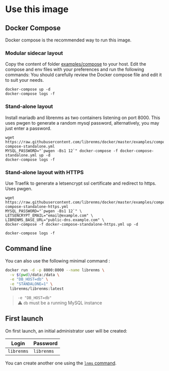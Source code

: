 # Use this image

## Docker Compose

Docker compose is the recommended way to run this image.

### Modular sidecar layout

Copy the content of folder [examples/compose](../examples/compose) to your host. Edit the compose and env files with your preferences and run the following commands:
You should carefully review the Docker compose file and edit it to suit your needs.

```shell
docker-compose up -d
docker-compose logs -f
```

### Stand-alone layout

Install mariadb and librenms as two containers listening on port 8000.
This uses pwgen to generate a random mysql password, alternatively, you may just enter a password.

```shell
wget https://raw.githubusercontent.com/librenms/docker/master/examples/compose/docker-compose-standalone.yml
MYSQL_PASSWORD="`pwgen -Bs1 12`" docker-compose -f docker-compose-standalone.yml up -d
docker-compose logs -f
```

### Stand-alone layout with HTTPS

Use Traefik to generate a letsencrypt ssl certificate and redirect to https.  Uses pwgen.

```shell
wget https://raw.githubusercontent.com/librenms/docker/master/examples/compose/docker-compose-standalone-https.yml
MYSQL_PASSWORD="`pwgen -Bs1 12`" \
LETSENCRYPT_EMAIL="email@example.com" \
LIBRENMS_BASE_URL="public-dns.example.com" \
docker-compose -f docker-compose-standalone-https.yml up -d

docker-compose logs -f
```

## Command line

You can also use the following minimal command :

```bash
docker run -d -p 8000:8000 --name librenms \
  -v $(pwd)/data:/data \
  -e "DB_HOST=db" \
  -e "STANDALONE=1" \
  librenms/librenms:latest
```

> `-e "DB_HOST=db"`<br />
> :warning: `db` must be a running MySQL instance

## First launch

On first launch, an initial administrator user will be created:

| Login      | Password   |
|------------|------------|
| `librenms` | `librenms` |

You can create another one using the [`lnms` command](notes/lnms-command.md).

